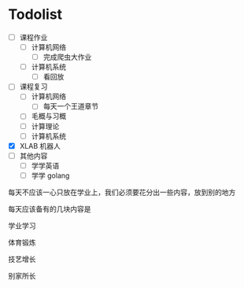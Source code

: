 # Todolist

- [ ] 课程作业
	- [ ] 计算机网络
		- [ ] 完成爬虫大作业
	- [ ] 计算机系统
		- [ ] 看回放
- [ ] 课程复习  
	- [ ] 计算机网络  
	    - [ ] 每天一个王道章节
	- [ ] 毛概与习概
	- [ ] 计算理论
	- [ ] 计算机系统
- [x] XLAB 机器人
- [ ] 其他内容
	- [ ] 学学英语
	- [ ] 学学 golang

每天不应该一心只放在学业上，我们必须要花分出一些内容，放到别的地方

每天应该备有的几块内容是


学业学习

体育锻炼

技艺增长

别家所长